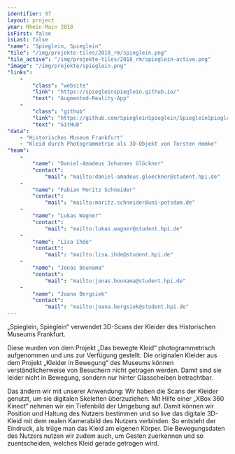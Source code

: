 ```yaml
---
identifier: 97
layout: project
year: Rhein-Main 2018
isFirst: false
isLast: false
"name": "Spieglein, Spieglein"
"tile": "/img/projekte-tiles/2018_rm/spieglein.png"
"tile_active": "/img/projekte-tiles/2018_rm/spieglein-active.png"
"image": "/img/projekte/spieglein.png"
"links":
    -
        "class": "website"
        "link": "https://spiegleinspieglein.github.io/"
        "text": "Augmented-Reality-App"
    -
        "class": "github"
        "link": "https://github.com/SpiegleinSpieglein/SpiegleinSpieglein"
        "text": "GitHub"
"data":
    - "Historisches Museum Frankfurt"
    - "Kleid durch Photogrammetrie als 3D-Objekt von Torsten Hemke"
"team":
    -
        "name": "Daniel-Amadeus Johannes Glöckner"
        "contact":
            "mail": "mailto:daniel-amadeus.gloeckner@student.hpi.de"
    -
        "name": "Fabian Moritz Schneider"
        "contact":
            "mail": "mailto:moritz.schneider@uni-potsdam.de"
    -
        "name": "Lukas Wagner"
        "contact":
            "mail": "mailto:lukas.wagner@student.hpi.de"
    -
        "name": "Lisa Ihde"
        "contact":
            "mail": "mailto:lisa.ihde@student.hpi.de"
    -
        "name": "Jonas Bounama"
        "contact":
            "mail": "mailto:jonas.bounama@student.hpi.de"
    -
        "name": "Joana Bergsiek"
        "contact":
            "mail": "mailto:joana.bergsiek@student.hpi.de"
---
```


„Spieglein, Spieglein“ verwendet 3D-Scans der Kleider des Historischen Museums Frankfurt. 

Diese wurden von dem Projekt „Das bewegte Kleid“ photogrammetrisch aufgenommen und uns zur Verfügung gestellt. Die originalen Kleider aus dem Projekt „Kleider in Bewegung“ des Museums können verständlicherweise von Besuchern nicht getragen werden. Damit sind sie leider nicht in Bewegung, sondern nur hinter Glasscheiben betrachtbar. 

Das ändern wir mit unserer Anwendung: Wir haben die Scans der Kleider genutzt, um sie digitalen Skeletten überzuziehen. Mit Hilfe einer „XBox 360 Kinect“ nehmen wir ein Tiefenbild der Umgebung auf. Damit können wir Position und Haltung des Nutzers bestimmen und so live das digitale 3D-Kleid mit dem realen Kamerabild des Nutzers verbinden. So entsteht der Eindruck, als trüge man das Kleid am eigenen Körper.
Die Bewegungsdaten des Nutzers nutzen wir zudem auch, um Gesten zuerkennen und so zuentscheiden, welches Kleid gerade getragen wird.
